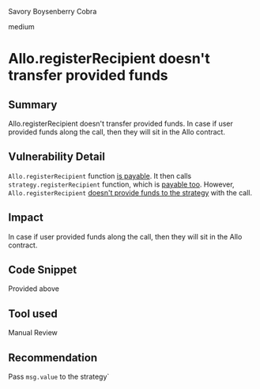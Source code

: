Savory Boysenberry Cobra

medium

# Allo.registerRecipient doesn't transfer provided funds
## Summary
Allo.registerRecipient doesn't transfer provided funds. In case if user provided funds along the call, then they will sit in the Allo contract.
## Vulnerability Detail
`Allo.registerRecipient` function [is payable](https://github.com/sherlock-audit/2023-09-Gitcoin/blob/main/allo-v2/contracts/core/Allo.sol#L301C78-L301C86). It then calls `strategy.registerRecipient` function, which is [payable too](https://github.com/sherlock-audit/2023-09-Gitcoin/blob/main/allo-v2/contracts/strategies/BaseStrategy.sol#L167). However, `Allo.registerRecipient` [doesn't provide funds to the strategy](https://github.com/sherlock-audit/2023-09-Gitcoin/blob/main/allo-v2/contracts/core/Allo.sol#L303) with the call.
## Impact
In case if user provided funds along the call, then they will sit in the Allo contract.
## Code Snippet
Provided above
## Tool used

Manual Review

## Recommendation
Pass `msg.value` to the strategy`